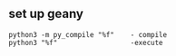 ## set up geany
    python3 -m py_compile "%f"    - compile  
    python3 "%f"                  -execute